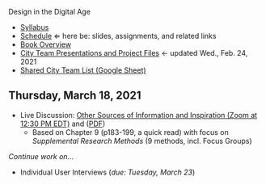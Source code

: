 Design in the Digital Age

- [Syllabus](syllabus.md)
- [Schedule](schedule.md)  &lArr; here be: slides, assignments, and related links
- [Book Overview](book-overview.md)
- [City Team Presentations and Project Files](files.md) &larr; updated Wed., Feb. 24, 2021
- [Shared City Team List (Google Sheet)](https://docs.google.com/spreadsheets/d/1GxZ4u8RjvG9D-S86QVpSdJM24KPr47ftF3mN67NC37I/edit#gid=0)

## Thursday, March 18, 2021

- Live Discussion: [Other Sources of Information and Inspiration (Zoom at 12:30 PM EDT)](https://rochester.zoom.us/j/97162292503?pwd=WVIzaGlvRlZaYkFjMGJjd3p3d2s3UT09) and ([PDF](14-other-sources/chapter9-summary.pdf))
  - Based on Chapter 9 (p183-199, a quick read) with focus on *Supplemental Research Methods* (9 methods, incl. Focus Groups)

*Continue work on...*

- Individual User Interviews (*due: Tuesday, March 23*)

